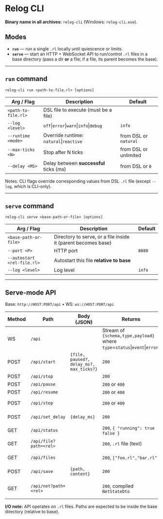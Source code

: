 # Relog CLI

**Binary name in all archives:** `relog-cli` (Windows: `relog-cli.exe`).

## Modes

* **`run`** — run a single `.rl` locally until quiescence or limits.
* **`serve`** — start an HTTP + WebSocket API to run/control `.rl` files in a base directory (pass a dir **or** a file; if a file, its parent becomes the base).

---

## `run` command

`relog-cli run <path-to-file.rl> [options]`

| Arg / Flag          | Description                             | Default               |
| ------------------- | --------------------------------------- | --------------------- |
| `<path-to-file.rl>` | DSL file to execute (must be a file)    |                       |
| `--log <level>`     | `off`\|`error`\|`warn`\|`info`\|`debug` | `info`                |
| `--runtime <mode>`  | Override runtime: `natural`\|`reactive` | from DSL or `natural` |
| `--max-ticks <N>`   | Stop after N ticks                      | from DSL or unlimited |
| `--delay <MS>`      | Delay between **successful** ticks (ms) | from DSL or `0`       |

Notes: CLI flags override corresponding values from DSL `.rl` file (except `--log`, which is CLI-only).

---

## `serve` command

`relog-cli serve <base-path-or-file> [options]`

| Arg / Flag                  | Description                                                   | Default |
| --------------------------- | ------------------------------------------------------------- | ------- |
| `<base-path-or-file>`       | Directory to serve, or a file inside it (parent becomes base) |         |
| `--port <P>`                | HTTP port                                                     | `8080`  |
| `--autostart <rel-file.rl>` | Autostart this file **relative to base**                      |         |
| `--log <level>`             | Log level                                                     | `info`  |

---

## Serve-mode API

Base: `http://HOST:PORT/api` • WS: `ws://HOST:PORT/api`

| Method | Path | Body (JSON) | Returns | Notes |
| --- | --- | --- | --- | --- |
| WS | `/api` |  | Stream of `{schema,type,payload}` where `type`=`status`\|`event`\|`error`. | Realtime status/events/errors. |
| POST | `/api/start` | `{file, paused?, delay_ms?, max_ticks?}` | `200` | `file` is path **relative to base**; starts a run. |
| POST | `/api/stop` |  | `200` | Stops current run. |
| POST | `/api/pause` |  | `200` or `400` | Pauses run. |
| POST | `/api/resume` |  | `200` or `400` | Resumes run. |
| POST | `/api/step` |  | `200` or `400` | Executes single manual step. |
| POST | `/api/set_delay` | `{delay_ms}` | `200` | Sets inter-step delay. |
| GET | `/api/status` |  | `200`, `{ "running": true \| false }` | Current run state. |
| GET | `/api/file?path=<rel>` |  | `200`, `.rl` file (text) | Reads file inside base. |
| GET | `/api/files` |  | `200`, `["foo.rl","bar.rl"]` | Lists `.rl` files in base. |
| POST | `/api/save` | `{path, content}` | `200` | Saves `.rl` **inside base**. |
| GET | `/api/net?path=<rel>` |  | `200`, compiled `NetStateDto` | For provided path or current run if omitted. |

**I/O note:** API operates on `.rl` files. Paths are expected to be inside the base directory (relative to base).
